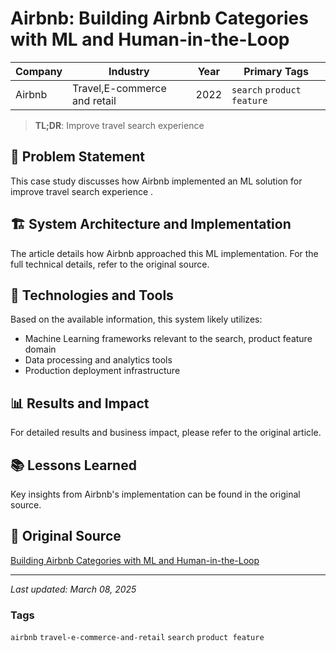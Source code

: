 # Airbnb: Building Airbnb Categories with ML and Human-in-the-Loop

| Company | Industry | Year | Primary Tags | 
|---------|----------|------|--------------|
| Airbnb | Travel,E-commerce and retail | 2022 | `search` `product feature` |

> **TL;DR**: Improve travel search experience 

## 📝 Problem Statement

This case study discusses how Airbnb implemented an ML solution for improve travel search experience .

## 🏗️ System Architecture and Implementation

The article details how Airbnb approached this ML implementation. For the full technical details, refer to the original source.

## 🔧 Technologies and Tools

Based on the available information, this system likely utilizes:

- Machine Learning frameworks relevant to the search, product feature domain
- Data processing and analytics tools
- Production deployment infrastructure

## 📊 Results and Impact

For detailed results and business impact, please refer to the original article.

## 📚 Lessons Learned

Key insights from Airbnb's implementation can be found in the original source.

## 🔗 Original Source

[Building Airbnb Categories with ML and Human-in-the-Loop](https://medium.com/airbnb-engineering/building-airbnb-categories-with-ml-and-human-in-the-loop-e97988e70ebb)

---

*Last updated: March 08, 2025*

### Tags

`airbnb` `travel-e-commerce-and-retail` `search` `product feature`
